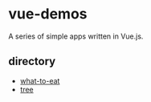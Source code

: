 # vue-demos

A series of simple apps written in Vue.js.

## directory

- [what-to-eat](https://fffzlfk.github.io/vue-demos/what-to-eat)
- [tree](https://fffzlfk.github.io/vue-demos/tree)
